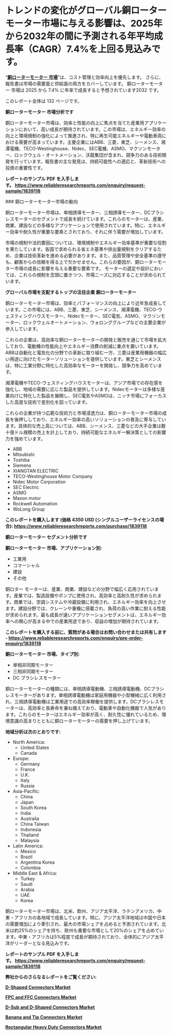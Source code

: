 <p><h1>トレンドの変化がグローバル銅ローターモーター市場に与える影響は、2025年から2032年の間に予測される年平均成長率（CAGR）7.4%を上回る見込みです。</h1></p><p>&ldquo;<strong><a href="https://www.reliableresearchreports.com/copper-rotor-motors-r1839118?utm_campaign=107&utm_medium=9&utm_source=Github&utm_content=ia&utm_term=10022025&utm_id=copper-rotor-motors">銅ローターモーター 市場</a></strong>&rdquo;は、コスト管理と効率向上を優先します。 さらに、報告書は市場の需要面と供給面の両方をカバーしています。 銅ローターモーター 市場は 2025 から 7.4% に年率で成長すると予想されています2032 です。</p>
<p>このレポート全体は 132 ページです。</p>
<p><strong>銅ローターモーター 市場分析です</strong></p>
<p><p>銅ローターモーター市場は、効率と性能の向上に焦点を当てた産業用アプリケーションにおいて、高い成長が期待されています。この市場は、エネルギー効率の向上と環境規制の強化によって推進され、特に再生可能エネルギーや電動車両における需要が高まっています。主要企業にはABB、三菱、東芝、シーメンス、湘潭電機、TECO-Westinghouse、Nidec、SEC電機、ASMO、マクソンモーター、ロックウェル・オートメーション、沃龍集団が含まれ、競争力のある技術開発を行っています。報告書の主な発見は、持続可能性への適応と、革新技術への投資の重要性です。</p></p>
<p><strong>レポートのサンプル PDF を入手します。&nbsp;<a href="https://www.reliableresearchreports.com/enquiry/request-sample/1839118?utm_campaign=107&utm_medium=9&utm_source=Github&utm_content=ia&utm_term=10022025&utm_id=copper-rotor-motors">https://www.reliableresearchreports.com/enquiry/request-sample/1839118</a></strong></p>
<p><p>### 銅ローターモーター市場の動向</p><p>銅ローターモーター市場は、単相誘導モーター、三相誘導モーター、DCブラシレスモーターのセグメントで成長を続けています。これらのモーターは、産業、商業、建設などの多様なアプリケーションで使用されています。特に、エネルギー効率や耐久性が重要な要素とされており、それに伴う需要が増加しています。</p><p>市場の規制や法的要因については、環境規制やエネルギー効率基準が重要な役割を果たしています。各国で求められる省エネ基準や排出量規制をクリアするため、企業は技術革新を進める必要があります。また、品質管理や安全基準の遵守も、顧客からの信頼を得る上で欠かせません。これらの要因が、銅ローターモーター市場の成長に影響を与える重要な要素です。 モーターの選定や設計においては、これらの規制を念頭に置きつつ、市場ニーズに対応することが求められています。</p></p>
<p><strong>グローバル市場を支配するトップの注目企業 銅ローターモーター</strong></p>
<p><p>銅ローターモーター市場は、効率とパフォーマンスの向上により近年急成長しています。この市場には、ABB、三菱、東芝、シーメンス、湘潭電機、TECO-ウェスティングハウスモーター、Nidecモーター、SEC電気、ASMO、マクソンモーター、ロックウェルオートメーション、ウォロンググループなどの主要企業が参入しています。</p><p>これらの企業は、高効率な銅ローターモーターの開発と販売を通じて市場を拡大しており、電動機の性能向上やエネルギー消費の削減に重点を置いています。ABBは自動化と電気化の分野での革新に取り組む一方、三菱は産業用機器の幅広い用途に向けたモーターソリューションを提供しています。東芝とシーメンスは、特に工業分野に特化した高効率なモーターを開発し、競争力を高めています。</p><p>湘潭電機やTECO-ウェスティングハウスモーターは、アジア市場での存在感を強化し、地域の需要に応じた製品を提供しています。Nidecモーターは多様な産業向けに特化した製品を展開し、SEC電気やASMOは、ニッチ市場にフォーカスした高度な技術で差別化を図っています。</p><p>これらの企業が持つ広範な技術力と市場浸透力は、銅ローターモーター市場の成長を後押ししており、エネルギー効率の高いソリューションの普及に寄与しています。具体的な売上高については、ABB、シーメンス、三菱などの大手企業は数十億ドル規模の売上を計上しており、持続可能なエネルギー解決策としての影響力を強めています。</p></p>
<p><ul><li>ABB</li><li>Mitsubishi</li><li>Toshiba</li><li>Siemens</li><li>XIANGTAN ELECTRIC</li><li>TECO-Westinghouse Motor Company</li><li>Nidec Motor Corporation</li><li>SEC Electric</li><li>ASMO</li><li>Maxon motor</li><li>Rockwell Automation</li><li>WoLong Group</li></ul></p>
<p><strong>このレポートを購入します (価格 4350 USD (シングルユーザーライセンスの場合):&nbsp;<a href="https://www.reliableresearchreports.com/purchase/1839118?utm_campaign=107&utm_medium=9&utm_source=Github&utm_content=ia&utm_term=10022025&utm_id=copper-rotor-motors">https://www.reliableresearchreports.com/purchase/1839118</a></strong></p>
<p><strong>銅ローターモーター セグメント分析です</strong></p>
<p><strong>銅ローターモーター 市場、アプリケーション別:</strong></p>
<p><ul><li>工業用</li><li>コマーシャル</li><li>建設</li><li>その他</li></ul></p>
<p><p>銅ロター モーターは、産業、商業、建設などの分野で幅広く応用されています。産業では、製造設備やポンプに使用され、高効率と高耐久性が求められます。商業では、空調システムや冷蔵設備に利用され、エネルギー効率を向上させます。建設分野では、クレーンや重機に搭載され、負荷の高い作業に耐える性能が求められます。最も成長が速いアプリケーションセグメントは、エネルギー効率への関心が高まる中での産業用途であり、収益の増加が期待されています。</p></p>
<p><strong>このレポートを購入する前に、質問がある場合はお問い合わせまたは共有します - <a href="https://www.reliableresearchreports.com/enquiry/pre-order-enquiry/1839118?utm_campaign=107&utm_medium=9&utm_source=Github&utm_content=ia&utm_term=10022025&utm_id=copper-rotor-motors">https://www.reliableresearchreports.com/enquiry/pre-order-enquiry/1839118</a></strong></p>
<p><strong>銅ローターモーター 市場、タイプ別:</strong></p>
<p><ul><li>単相非同期モーター</li><li>三相非同期モーター</li><li>DC ブラシレスモーター</li></ul></p>
<p><p>銅ローターモーターの種類には、単相誘導電動機、三相誘導電動機、DCブラシレスモーターがあります。単相誘導電動機は家庭用機器や小型機械に広く利用され、三相誘導電動機は工業用途での高効率稼働を提供します。DCブラシレスモーターは、高効率と長寿命を兼ね備えており、電動車や自動化機器で人気があります。これらのモーターはエネルギー効率が高く、耐久性に優れているため、環境意識の高まりとともに銅ローターモーターの需要を押し上げています。</p></p>
<p><strong>地域分析は次のとおりです:</strong></p>
<p><ul>
    <li>
        North America:
        <ul>
            <li>United States</li>
            <li>Canada</li>
        </ul>
    </li>
    <li>
        Europe:
        <ul>
            <li>Germany</li>
            <li>France</li>
            <li>U.K.</li>
            <li>Italy</li>
            <li>Russia</li>
        </ul>
    </li>
    <li>
        Asia-Pacific:
        <ul>
            <li>China</li>
            <li>Japan</li>
            <li>South Korea</li>
            <li>India</li>
            <li>Australia</li>
            <li>China Taiwan</li>
            <li>Indonesia</li>
            <li>Thailand</li>
            <li>Malaysia</li>
        </ul>
    </li>
    <li>
        Latin America:
        <ul>
            <li>Mexico</li>
            <li>Brazil</li>
            <li>Argentina Korea</li>
            <li>Colombia</li>
        </ul>
    </li>
    <li>
        Middle East & Africa:
        <ul>
            <li>Turkey</li>
            <li>Saudi</li>
            <li>Arabia</li>
            <li>UAE</li>
            <li>Korea</li>
        </ul>
    </li>
    </ul></p>
<p><p>銅ローターモーター市場は、北米、欧州、アジア太平洋、ラテンアメリカ、中東・アフリカの各地域で成長しています。特に、アジア太平洋地域は中国や日本の需要増加により牽引され、最大の市場シェアを占めると予測されています。北米は約25%のシェアを持ち、欧州も重要な市場として20%のシェアを占めています。中東・アフリカは5%程度で成長が期待されており、全体的にアジア太平洋がリーダーとなる見込みです。</p></p>
<p><strong>レポートのサンプル PDF を入手します。&nbsp;<a href="https://www.reliableresearchreports.com/enquiry/request-sample/1839118?utm_campaign=107&utm_medium=9&utm_source=Github&utm_content=ia&utm_term=10022025&utm_id=copper-rotor-motors">https://www.reliableresearchreports.com/enquiry/request-sample/1839118</a></strong></p>
<p><strong></strong></p>
<p><strong></strong></p>
<p><strong></strong></p>
<p><strong></strong></p>
<p><strong>弊社からのさらなるレポートをご覧ください:</strong></p>
<p><strong><p><a href="https://github.com/penglatilles/Market-Research-Report-List-1/blob/main/d-shaped-connectors-market.md?utm_campaign=107&utm_medium=9&utm_source=Github&utm_content=ia&utm_term=10022025&utm_id=copper-rotor-motors">D-Shaped Connectors Market</a></p><p><a href="https://github.com/ternainglin/Market-Research-Report-List-1/blob/main/fpc-and-ffc-connectors-market.md?utm_campaign=107&utm_medium=9&utm_source=Github&utm_content=ia&utm_term=10022025&utm_id=copper-rotor-motors">FPC and FFC Connectors Market</a></p><p><a href="https://github.com/saaindosya/Market-Research-Report-List-1/blob/main/d-sub-and-d-shaped-connectors-market.md?utm_campaign=107&utm_medium=9&utm_source=Github&utm_content=ia&utm_term=10022025&utm_id=copper-rotor-motors">D-Sub and D-Shaped Connectors Market</a></p><p><a href="https://github.com/akaalahk/Market-Research-Report-List-1/blob/main/banana-and-tip-connectors-market.md?utm_campaign=107&utm_medium=9&utm_source=Github&utm_content=ia&utm_term=10022025&utm_id=copper-rotor-motors">Banana and Tip Connectors Market</a></p><p><a href="https://github.com/agdonthisa/Market-Research-Report-List-1/blob/main/rectangular-heavy-duty-connectors-market.md?utm_campaign=107&utm_medium=9&utm_source=Github&utm_content=ia&utm_term=10022025&utm_id=copper-rotor-motors">Rectangular Heavy Duty Connectors Market</a></p></strong></p>
